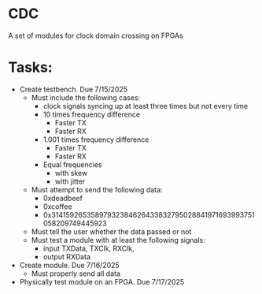 # CDC
A set of modules for clock domain crossing on FPGAs


# Tasks:
- Create testbench. Due 7/15/2025
  - Must include the following cases:
    - clock signals syncing up at least three times but not every time
    - 10 times frequency difference
      - Faster TX
      - Faster RX
    - 1.001 times frequency difference
      - Faster TX
      - Faster RX
    - Equal frequencies
      - with skew
      - with jitter
  - Must attempt to send the following data:
    - 0xdeadbeef
    - 0xcoffee
    - 0x31415926535897932384626433832795028841971693993751058209749445923
  - Must tell the user whether the data passed or not
  - Must test a module with at least the following signals:
    - input TXData, TXClk, RXClk,
    - output RXData
- Create module. Due 7/16/2025
  - Must properly send all data 
- Physically test module on an FPGA. Due 7/17/2025
